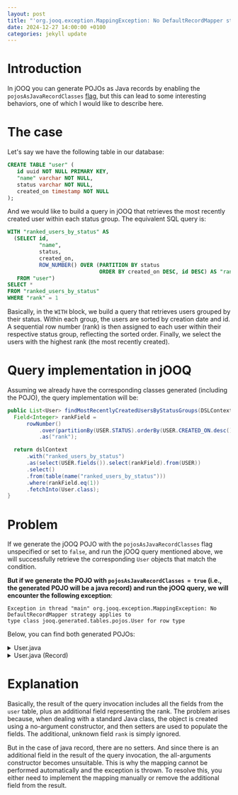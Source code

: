 ```yaml
---
layout: post
title: "'org.jooq.exception.MappingException: No DefaultRecordMapper strategy applies...' when using Java Records as POJOs"
date: 2024-12-27 14:00:00 +0100
categories: jekyll update
---
```


# Introduction
In jOOQ you can generate POJOs as Java records by enabling the `pojosAsJavaRecordClasses` 
[flag](https://www.jooq.org/doc/latest/manual/code-generation/codegen-pojos/#flags-influencing-generated-pojos), 
but this can lead to some interesting behaviors, one of which I would like to describe here.

# The case
Let's say we have the following table in our database:
```sql
CREATE TABLE "user" (
   id uuid NOT NULL PRIMARY KEY,
   "name" varchar NOT NULL,
   status varchar NOT NULL,
   created_on timestamp NOT NULL
);
```

And we would like to build a query in jOOQ that retrieves the most recently created user within each status group.
The equivalent SQL query is:
```sql
WITH "ranked_users_by_status" AS
  (SELECT id,
          "name",
          status,
          created_on,
          ROW_NUMBER() OVER (PARTITION BY status
                             ORDER BY created_on DESC, id DESC) AS "rank"
   FROM "user")
SELECT *
FROM "ranked_users_by_status"
WHERE "rank" = 1
```

Basically, in the `WITH` block, we build a query that retrieves users grouped by their status. 
Within each group, the users are sorted by creation date and id. A sequential row number (rank) is then assigned to 
each user within their respective status group, reflecting the sorted order. 
Finally, we select the users with the highest rank (the most recently created).

# Query implementation in jOOQ
Assuming we already have the corresponding classes generated (including the POJO), the query implementation will be:
```java
public List<User> findMostRecentlyCreatedUsersByStatusGroups(DSLContext dslContext) {
  Field<Integer> rankField =
      rowNumber()
          .over(partitionBy(USER.STATUS).orderBy(USER.CREATED_ON.desc(), USER.ID.desc()))
          .as("rank");

  return dslContext
      .with("ranked_users_by_status")
      .as(select(USER.fields()).select(rankField).from(USER))
      .select()
      .from(table(name("ranked_users_by_status")))
      .where(rankField.eq(1))
      .fetchInto(User.class);
}
```

# Problem
If we generate the jOOQ POJO with the `pojosAsJavaRecordClasses` flag 
unspecified or set to `false`, and run the jOOQ query mentioned above, we will successfully retrieve the 
corresponding `User` objects that match the condition.

**But if we generate the POJO with `pojosAsJavaRecordClasses = true` (i.e., the generated POJO will be a java record) 
and run the jOOQ query, we will encounter the following exception**:
```
Exception in thread "main" org.jooq.exception.MappingException: No DefaultRecordMapper strategy applies to 
type class jooq.generated.tables.pojos.User for row type 
```
Below, you can find both generated POJOs:
<details>
  <summary>User.java</summary>

{% highlight java %}
import java.io.Serializable;
import java.time.LocalDateTime;
import java.util.UUID;


/**
* This class is generated by jOOQ.
  */
  @SuppressWarnings({ "all", "unchecked", "rawtypes" })
  public class User implements Serializable {

  private static final long serialVersionUID = 1L;

  private UUID id;
  private String name;
  private String status;
  private LocalDateTime createdOn;

  public User() {}

  public User(User value) {
  this.id = value.id;
  this.name = value.name;
  this.status = value.status;
  this.createdOn = value.createdOn;
  }

  public User(
  UUID id,
  String name,
  String status,
  LocalDateTime createdOn
  ) {
  this.id = id;
  this.name = name;
  this.status = status;
  this.createdOn = createdOn;
  }

  /**
  * Getter for <code>public.user.id</code>.
    */
    public UUID getId() {
    return this.id;
    }

  /**
  * Setter for <code>public.user.id</code>.
    */
    public void setId(UUID id) {
    this.id = id;
    }

  /**
  * Getter for <code>public.user.name</code>.
    */
    public String getName() {
    return this.name;
    }

  /**
  * Setter for <code>public.user.name</code>.
    */
    public void setName(String name) {
    this.name = name;
    }

  /**
  * Getter for <code>public.user.status</code>.
    */
    public String getStatus() {
    return this.status;
    }

  /**
  * Setter for <code>public.user.status</code>.
    */
    public void setStatus(String status) {
    this.status = status;
    }

  /**
  * Getter for <code>public.user.created_on</code>.
    */
    public LocalDateTime getCreatedOn() {
    return this.createdOn;
    }

  /**
  * Setter for <code>public.user.created_on</code>.
    */
    public void setCreatedOn(LocalDateTime createdOn) {
    this.createdOn = createdOn;
    }

  @Override
  public boolean equals(Object obj) {
  if (this == obj)
  return true;
  if (obj == null)
  return false;
  if (getClass() != obj.getClass())
  return false;
  final User other = (User) obj;
  if (this.id == null) {
  if (other.id != null)
  return false;
  }
  else if (!this.id.equals(other.id))
  return false;
  if (this.name == null) {
  if (other.name != null)
  return false;
  }
  else if (!this.name.equals(other.name))
  return false;
  if (this.status == null) {
  if (other.status != null)
  return false;
  }
  else if (!this.status.equals(other.status))
  return false;
  if (this.createdOn == null) {
  if (other.createdOn != null)
  return false;
  }
  else if (!this.createdOn.equals(other.createdOn))
  return false;
  return true;
  }

  @Override
  public int hashCode() {
  final int prime = 31;
  int result = 1;
  result = prime * result + ((this.id == null) ? 0 : this.id.hashCode());
  result = prime * result + ((this.name == null) ? 0 : this.name.hashCode());
  result = prime * result + ((this.status == null) ? 0 : this.status.hashCode());
  result = prime * result + ((this.createdOn == null) ? 0 : this.createdOn.hashCode());
  return result;
  }

  @Override
  public String toString() {
  StringBuilder sb = new StringBuilder("User (");

       sb.append(id);
       sb.append(", ").append(name);
       sb.append(", ").append(status);
       sb.append(", ").append(createdOn);

       sb.append(")");
       return sb.toString();
  }
  }
  {% endhighlight %}
</details>
<details>
  <summary>User.java (Record)</summary>

{% highlight java %}
import java.io.Serializable;
import java.time.LocalDateTime;
import java.util.UUID;


/**
* This class is generated by jOOQ.
  */
  @SuppressWarnings({ "all", "unchecked", "rawtypes" })
  public record User(
  UUID id,
  String name,
  String status,
  LocalDateTime createdOn
  ) implements Serializable {

  private static final long serialVersionUID = 1L;


    @Override
    public boolean equals(Object obj) {
        if (this == obj)
            return true;
        if (obj == null)
            return false;
        if (getClass() != obj.getClass())
            return false;
        final User other = (User) obj;
        if (this.id == null) {
            if (other.id != null)
                return false;
        }
        else if (!this.id.equals(other.id))
            return false;
        if (this.name == null) {
            if (other.name != null)
                return false;
        }
        else if (!this.name.equals(other.name))
            return false;
        if (this.status == null) {
            if (other.status != null)
                return false;
        }
        else if (!this.status.equals(other.status))
            return false;
        if (this.createdOn == null) {
            if (other.createdOn != null)
                return false;
        }
        else if (!this.createdOn.equals(other.createdOn))
            return false;
        return true;
    }

    @Override
    public int hashCode() {
        final int prime = 31;
        int result = 1;
        result = prime * result + ((this.id == null) ? 0 : this.id.hashCode());
        result = prime * result + ((this.name == null) ? 0 : this.name.hashCode());
        result = prime * result + ((this.status == null) ? 0 : this.status.hashCode());
        result = prime * result + ((this.createdOn == null) ? 0 : this.createdOn.hashCode());
        return result;
    }

    @Override
    public String toString() {
        StringBuilder sb = new StringBuilder("User (");

        sb.append(id);
        sb.append(", ").append(name);
        sb.append(", ").append(status);
        sb.append(", ").append(createdOn);

        sb.append(")");
        return sb.toString();
    }
}
{% endhighlight %}
</details>
<p></p>

# Explanation
Basically, the result of the query invocation includes all the fields from the `user` table, 
plus an additional field representing the rank. The problem arises because, when dealing with a standard Java class, 
the object is created using a no-argument constructor, and then setters are used to populate the fields.
The additional, unknown field `rank` is simply ignored. 

But in the case of java record, there are no setters. And since there is an additional field in the result of 
the query invocation, the all-arguments constructor becomes unsuitable.
This is why the mapping cannot be performed automatically and the exception is thrown. To resolve this, 
you either need to implement the mapping manually or remove the additional field from the result.